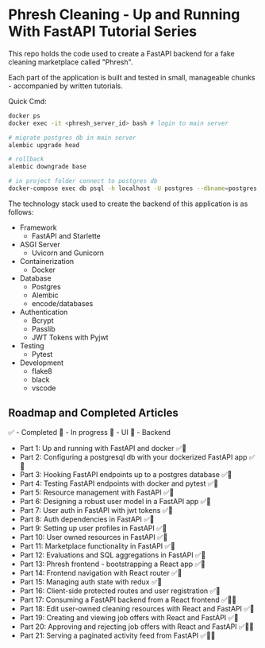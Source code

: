 # Phresh Cleaning - Up and Running With FastAPI Tutorial Series

This repo holds the code used to create a FastAPI backend for a fake cleaning marketplace called "Phresh".

Each part of the application is built and tested in small, manageable chunks - accompanied by written tutorials.

Quick Cmd:
```bash
docker ps
docker exec -it <phresh_server_id> bash # login to main server

# migrate postgres db in main server
alembic upgrade head 

# rollback
alembic downgrade base

# in project folder connect to postgres db
docker-compose exec db psql -h localhost -U postgres --dbname=postgres
```

The technology stack used to create the backend of this application is as follows:

- Framework
    - FastAPI and Starlette
- ASGI Server
    - Uvicorn and Gunicorn
- Containerization
    - Docker
- Database
    - Postgres
    - Alembic
    - encode/databases
- Authentication
    - Bcrypt
    - Passlib
    - JWT Tokens with Pyjwt
- Testing
    - Pytest
- Development
    - flake8
    - black
    - vscode


## Roadmap and Completed Articles

✅ - Completed
🛄 - In progress
📱 - UI
🚂 - Backend

- Part 1: Up and running with FastAPI and docker ✅🚂
- Part 2: Configuring a postgresql db with your dockerized FastAPI app ✅🚂
- Part 3: Hooking FastAPI endpoints up to a postgres database ✅🚂
- Part 4: Testing FastAPI endpoints with docker and pytest ✅🚂
- Part 5: Resource management with FastAPI ✅🚂
- Part 6: Designing a robust user model in a FastAPI app ✅🚂
- Part 7: User auth in FastAPI with jwt tokens ✅🚂
- Part 8: Auth dependencies in FastAPI ✅🚂
- Part 9: Setting up user profiles in FastAPI ✅🚂
- Part 10: User owned resources in FastAPI ✅🚂
- Part 11: Marketplace functionality in FastAPI ✅🚂
- Part 12: Evaluations and SQL aggregations in FastAPI ✅🚂
- Part 13: Phresh frontend - bootstrapping a React app ✅📱
- Part 14: Frontend navigation with React router ✅📱
- Part 15: Managing auth state with redux ✅📱
- Part 16: Client-side protected routes and user registration ✅📱
- Part 17: Consuming a FastAPI backend from a React frontend ✅🚂📱
- Part 18: Edit user-owned cleaning resources with React and FastAPI ✅📱
- Part 19: Creating and viewing job offers with React and FastAPI ✅📱
- Part 20: Approving and rejecting job offers with React and FastAPI ✅🚂📱
- Part 21: Serving a paginated activity feed from FastAPI ✅🚂📱